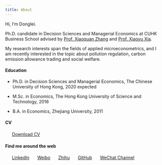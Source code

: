 ```yaml
---
title: About
---
```

Hi, I’m Donglei.

Ph.D. candidate in Decision Sciences and Managerial Economics at CUHK Business School advised by [Prof. Xiaoquan Zhang](http://mikezhang.com/) and [Prof. Xiaoyu Xia](https://sites.google.com/site/xiaoyuxia2014/).

My research interests span the fields of applied microeconometrics, and I am recently interested in the topic about pollution regulation, carbon emission allowance trading and social welfare.<!-- more -->

#### Education

* Ph.D. in Decision Sciences and Managerial Economics, The Chinese University of Hong Kong, 2020 expected

* M.Sc. in Economics, The Hong Kong University of Science and Technology, 2016

* B.A. in Economics, Zhejiang University, 2011

#### CV

　<i class="fa fa-fw fa-file-pdf-o"></i>&nbsp;&nbsp;[Download CV](/cloud/file/cv_donglei_zhang.pdf)

#### Find me around the web

　<i class="fa fa-fw fa-linkedin"></i>&nbsp;&nbsp;[LinkedIn](https://www.linkedin.com/in/dongleizhang "@dongleizhang")
　<i class="fa fa-fw fa-weibo"></i>&nbsp;&nbsp;[Weibo](https://www.weibo.com/prczdl "@班班_Dylan")
　<i class="fa fa-fw fa-custom zhihu"></i>&nbsp;&nbsp;[Zhihu](https://www.zhihu.com/people/ZhangDylan "@班班")
　<i class="fa fa-fw fa-github"></i>&nbsp;&nbsp;[GitHub](https://github.com/dongleizhang "@dongleizhang")
　<i class="fa fa-fw fa-weixin"></i>&nbsp;&nbsp;<a data-fancybox="gallery" href="/cloud/img/wechat_channel.jpg" title="@班班碎碎念">WeChat Channel</a>
　
